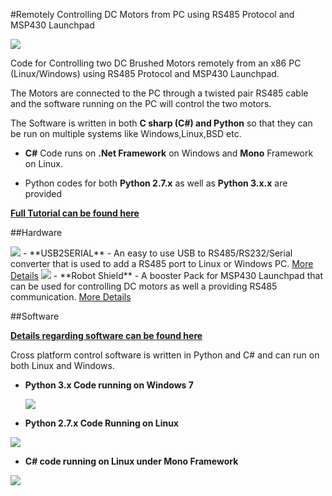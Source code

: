 #Remotely Controlling DC Motors from PC using RS485 Protocol and MSP430 Launchpad

<img src = "http://www.xanthium.in/sites/default/files/site-images/robot-shield-dc-motor-remote-rs485/motors-RS485-Protocol-620px.jpg" />

Code for Controlling two DC Brushed Motors remotely from an x86 PC (Linux/Windows) using RS485 Protocol and MSP430 Launchpad.

The Motors are connected to the PC through a twisted pair RS485 cable and the software running on the PC will control the two motors.

The Software is written in both **C sharp (C#) and Python** so that they can be run on multiple systems like Windows,Linux,BSD etc.

- **C#** Code runs on **.Net Framework** on Windows and **Mono** Framework on Linux.

- Python codes for both **Python 2.7.x** as well as **Python 3.x.x** are provided

<a href = "http://xanthium.in/remotely-controlling-dc-motors-using-rs485-protocol"> **Full Tutorial can be found here**</a> 

##Hardware 

<img src = "http://www.xanthium.in/sites/default/files/site-images/product-page/usb_to_rs485_converter_250px.jpg" />
- **USB2SERIAL**
  - An easy to use USB to RS485/RS232/Serial converter that is used to add a RS485 port to Linux or Windows PC.
  <a href = "http://xanthium.in/USB-to-Serial-RS232-RS485-Converter">More Details</a>

<img src = "http://www.xanthium.in/sites/default/files/site-images/product-page/Robot_shield_msp430_launchpad_250px.jpg" />
- **Robot Shield** 
  - A booster Pack for MSP430 Launchpad that can be used for controlling DC motors as well a providing RS485 communication.
    <a href = "http://xanthium.in/Robot-MotorControl-RS485-Shield-for-MSP430-Launchpad">More Details</a> 


##Software

<a href = "http://xanthium.in/cross-platform-master-control-software-rs485-communication"> **Details regarding software can be found here**</a> 

Cross platform control software is written in Python and C# and can run on both Linux and Windows.



- **Python 3.x Code running on Windows 7**

  <img src = "http://www.xanthium.in/sites/default/files/site-images/robot-shield-dc-motor-remote-rs485/code-running-windows.jpg" />
  


- **Python 2.7.x Code Running on Linux** 

<img src = "http://www.xanthium.in/sites/default/files/site-images/robot-shield-dc-motor-remote-rs485/RS485-control-python-2.7.jpg" />


- **C# code running on Linux under Mono Framework**

<img src = "http://www.xanthium.in/sites/default/files/site-images/robot-shield-dc-motor-remote-rs485/Compiling-RS485-csharp-code-linux.jpg" />

